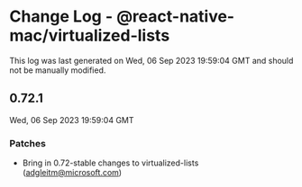 # Change Log - @react-native-mac/virtualized-lists

This log was last generated on Wed, 06 Sep 2023 19:59:04 GMT and should not be manually modified.

<!-- Start content -->

## 0.72.1

Wed, 06 Sep 2023 19:59:04 GMT

### Patches

- Bring in 0.72-stable changes to virtualized-lists (adgleitm@microsoft.com)
